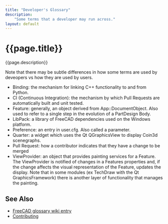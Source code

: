 ```yaml
---
title: "Developer's Glossary"
description:
    "Some terms that a developer may run across."
layout: default
---
```

# {{page.title}}

{{page.description}}

Note that there may be subtle differences in how some terms are used by deveopers vs how they are used by users.


* Binding: the mechanism for linking C++ functionality to and from Python.
* CI (Continuous Integration): the mechanism by which Pull Requests are automatically built and unit tested.
* Feature: generally, an object derived from App::DocumentObject.  Also used to refer to a single step in the evolution of a PartDesign Body.
* LibPack: a library of FreeCAD dependencies used on the Windows platform.
* Preference: an entry in user.cfg.  Also called a parameter.
* Quarter: a widget which uses the Qt QGraphicsView to display Coin3d scenegraphs.
* Pull Request: how a contributor indicates that they have a change to be merged
* ViewProvider: an object that provides painting services for a Feature.  The ViewProvider is notified of changes in a Features properties and, if the change affects the visual representation of the Feature, updates the display.  Note that in some modules (ex TechDraw with the Qt GraphicsFramework) there is another layer of functionality that manages the painting.




## See Also

* [FreeCAD glossary wiki entry](https://wiki.freecad.org/Glossary)
* [Contributing](https://github.com/FreeCAD/FreeCAD/blob/master/CONTRIBUTING.md)
